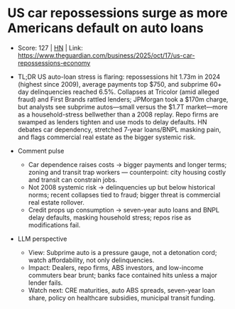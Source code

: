 # US car repossessions surge as more Americans default on auto loans

- Score: 127 | [HN](https://news.ycombinator.com/item?id=45622157) | Link: https://www.theguardian.com/business/2025/oct/17/us-car-repossessions-economy

- TL;DR
  US auto-loan stress is flaring: repossessions hit 1.73m in 2024 (highest since 2009), average payments top $750, and subprime 60+ day delinquencies reached 6.5%. Collapses at Tricolor (amid alleged fraud) and First Brands rattled lenders; JPMorgan took a $170m charge, but analysts see subprime autos—small versus the $1.7T market—more as a household-stress bellwether than a 2008 replay. Repo firms are swamped as lenders tighten and use mods to delay defaults. HN debates car dependency, stretched 7‑year loans/BNPL masking pain, and flags commercial real estate as the bigger systemic risk.

- Comment pulse
  - Car dependence raises costs → bigger payments and longer terms; zoning and transit trap workers — counterpoint: city housing costly and transit can constrain jobs.
  - Not 2008 systemic risk → delinquencies up but below historical norms; recent collapses tied to fraud; bigger threat is commercial real estate rollover.
  - Credit props up consumption → seven-year auto loans and BNPL delay defaults, masking household stress; repos rise as modifications fail.

- LLM perspective
  - View: Subprime auto is a pressure gauge, not a detonation cord; watch affordability, not only delinquencies.
  - Impact: Dealers, repo firms, ABS investors, and low-income commuters bear brunt; banks face contained hits unless a major lender fails.
  - Watch next: CRE maturities, auto ABS spreads, seven-year loan share, policy on healthcare subsidies, municipal transit funding.

